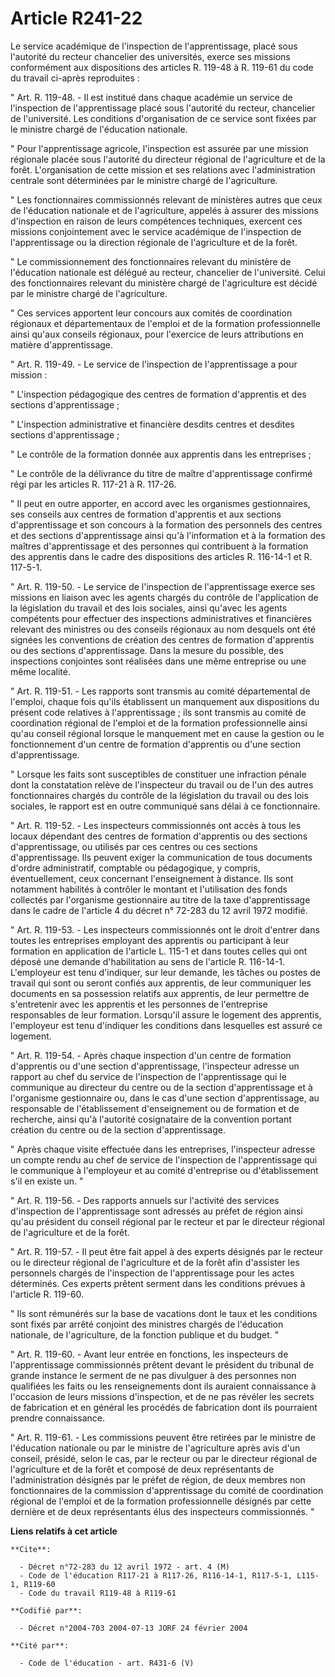 # Article R241-22

Le service académique de l'inspection de l'apprentissage, placé sous l'autorité du recteur chancelier des universités, exerce
ses missions conformément aux dispositions des articles R. 119-48 à R. 119-61 du code du travail ci-après reproduites :

" Art. R. 119-48. - Il est institué dans chaque académie un service de l'inspection de l'apprentissage placé sous l'autorité
du recteur, chancelier de l'université. Les conditions d'organisation de ce service sont fixées par le ministre chargé de
l'éducation nationale.

" Pour l'apprentissage agricole, l'inspection est assurée par une mission régionale placée sous l'autorité du directeur
régional de l'agriculture et de la forêt. L'organisation de cette mission et ses relations avec l'administration centrale
sont déterminées par le ministre chargé de l'agriculture.

" Les fonctionnaires commissionnés relevant de ministères autres que ceux de l'éducation nationale et de l'agriculture,
appelés à assurer des missions d'inspection en raison de leurs compétences techniques, exercent ces missions conjointement
avec le service académique de l'inspection de l'apprentissage ou la direction régionale de l'agriculture et de la forêt.

" Le commissionnement des fonctionnaires relevant du ministère de l'éducation nationale est délégué au recteur, chancelier de
l'université. Celui des fonctionnaires relevant du ministère chargé de l'agriculture est décidé par le ministre chargé de
l'agriculture.

" Ces services apportent leur concours aux comités de coordination régionaux et départementaux de l'emploi et de la formation
professionnelle ainsi qu'aux conseils régionaux, pour l'exercice de leurs attributions en matière d'apprentissage.

" Art. R. 119-49. - Le service de l'inspection de l'apprentissage a pour mission :

" L'inspection pédagogique des centres de formation d'apprentis et des sections d'apprentissage ;

" L'inspection administrative et financière desdits centres et desdites sections d'apprentissage ;

" Le contrôle de la formation donnée aux apprentis dans les entreprises ;

" Le contrôle de la délivrance du titre de maître d'apprentissage confirmé régi par les articles R. 117-21 à R. 117-26.

" Il peut en outre apporter, en accord avec les organismes gestionnaires, ses conseils aux centres de formation d'apprentis
et aux sections d'apprentissage et son concours à la formation des personnels des centres et des sections d'apprentissage
ainsi qu'à l'information et à la formation des maîtres d'apprentissage et des personnes qui contribuent à la formation des
apprentis dans le cadre des dispositions des articles R. 116-14-1 et R. 117-5-1.

" Art. R. 119-50. - Le service de l'inspection de l'apprentissage exerce ses missions en liaison avec les agents chargés du
contrôle de l'application de la législation du travail et des lois sociales, ainsi qu'avec les agents compétents pour
effectuer des inspections administratives et financières relevant des ministres ou des conseils régionaux au nom desquels ont
été signées les conventions de création des centres de formation d'apprentis ou des sections d'apprentissage. Dans la mesure
du possible, des inspections conjointes sont réalisées dans une même entreprise ou une même localité.

" Art. R. 119-51. - Les rapports sont transmis au comité départemental de l'emploi, chaque fois qu'ils établissent un
manquement aux dispositions du présent code relatives à l'apprentissage ; ils sont transmis au comité de coordination
régional de l'emploi et de la formation professionnelle ainsi qu'au conseil régional lorsque le manquement met en cause la
gestion ou le fonctionnement d'un centre de formation d'apprentis ou d'une section d'apprentissage.

" Lorsque les faits sont susceptibles de constituer une infraction pénale dont la constatation relève de l'inspecteur du
travail ou de l'un des autres fonctionnaires chargés du contrôle de la législation du travail ou des lois sociales, le
rapport est en outre communiqué sans délai à ce fonctionnaire.

" Art. R. 119-52. - Les inspecteurs commissionnés ont accès à tous les locaux dépendant des centres de formation d'apprentis
ou des sections d'apprentissage, ou utilisés par ces centres ou ces sections d'apprentissage. Ils peuvent exiger la
communication de tous documents d'ordre administratif, comptable ou pédagogique, y compris, éventuellement, ceux concernant
l'enseignement à distance. Ils sont notamment habilités à contrôler le montant et l'utilisation des fonds collectés par
l'organisme gestionnaire au titre de la taxe d'apprentissage dans le cadre de l'article 4 du décret n° 72-283 du 12 avril
1972 modifié.

" Art. R. 119-53. - Les inspecteurs commissionnés ont le droit d'entrer dans toutes les entreprises employant des apprentis
ou participant à leur formation en application de l'article L. 115-1 et dans toutes celles qui ont déposé une demande
d'habilitation au sens de l'article R. 116-14-1. L'employeur est tenu d'indiquer, sur leur demande, les tâches ou postes de
travail qui sont ou seront confiés aux apprentis, de leur communiquer les documents en sa possession relatifs aux apprentis,
de leur permettre de s'entretenir avec les apprentis et les personnes de l'entreprise responsables de leur formation.
Lorsqu'il assure le logement des apprentis, l'employeur est tenu d'indiquer les conditions dans lesquelles est assuré ce
logement.

" Art. R. 119-54. - Après chaque inspection d'un centre de formation d'apprentis ou d'une section d'apprentissage,
l'inspecteur adresse un rapport au chef du service de l'inspection de l'apprentissage qui le communique au directeur du
centre ou de la section d'apprentissage et à l'organisme gestionnaire ou, dans le cas d'une section d'apprentissage, au
responsable de l'établissement d'enseignement ou de formation et de recherche, ainsi qu'à l'autorité cosignataire de la
convention portant création du centre ou de la section d'apprentissage.

" Après chaque visite effectuée dans les entreprises, l'inspecteur adresse un compte rendu au chef de service de l'inspection
de l'apprentissage qui le communique à l'employeur et au comité d'entreprise ou d'établissement s'il en existe un. "

" Art. R. 119-56. - Des rapports annuels sur l'activité des services d'inspection de l'apprentissage sont adressés au préfet
de région ainsi qu'au président du conseil régional par le recteur et par le directeur régional de l'agriculture et de la
forêt.

" Art. R. 119-57. - Il peut être fait appel à des experts désignés par le recteur ou le directeur régional de l'agriculture
et de la forêt afin d'assister les personnels chargés de l'inspection de l'apprentissage pour les actes déterminés. Ces
experts prêtent serment dans les conditions prévues à l'article R. 119-60.

" Ils sont rémunérés sur la base de vacations dont le taux et les conditions sont fixés par arrêté conjoint des ministres
chargés de l'éducation nationale, de l'agriculture, de la fonction publique et du budget. "

" Art. R. 119-60. - Avant leur entrée en fonctions, les inspecteurs de l'apprentissage commissionnés prêtent devant le
président du tribunal de grande instance le serment de ne pas divulguer à des personnes non qualifiées les faits ou les
renseignements dont ils auraient connaissance à l'occasion de leurs missions d'inspection, et de ne pas révéler les secrets
de fabrication et en général les procédés de fabrication dont ils pourraient prendre connaissance.

" Art. R. 119-61. - Les commissions peuvent être retirées par le ministre de l'éducation nationale ou par le ministre de
l'agriculture après avis d'un conseil, présidé, selon le cas, par le recteur ou par le directeur régional de l'agriculture et
de la forêt et composé de deux représentants de l'administration désignés par le préfet de région, de deux membres non
fonctionnaires de la commission d'apprentissage du comité de coordination régional de l'emploi et de la formation
professionnelle désignés par cette dernière et de deux représentants élus des inspecteurs commissionnés. "

**Liens relatifs à cet article**

	**Cite**:

	  - Décret n°72-283 du 12 avril 1972 - art. 4 (M)
	  - Code de l'éducation R117-21 à R117-26, R116-14-1, R117-5-1, L115-1, R119-60
	  - Code du travail R119-48 à R119-61

	**Codifié par**:

	  - Décret n°2004-703 2004-07-13 JORF 24 février 2004

	**Cité par**:

	  - Code de l'éducation - art. R431-6 (V)
